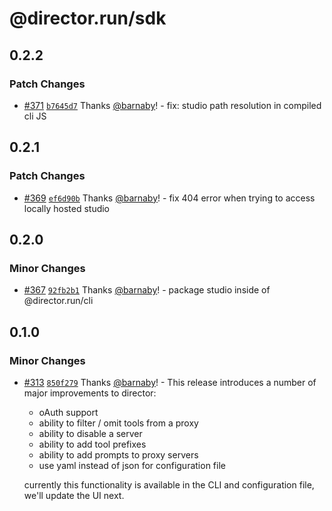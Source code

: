 # @director.run/sdk

## 0.2.2

### Patch Changes

- [#371](https://github.com/director-run/director/pull/371) [`b7645d7`](https://github.com/director-run/director/commit/b7645d7588df323ef8230363d50e81297b9743d5) Thanks [@barnaby](https://github.com/barnaby)! - fix: studio path resolution in compiled cli JS

## 0.2.1

### Patch Changes

- [#369](https://github.com/director-run/director/pull/369) [`ef6d90b`](https://github.com/director-run/director/commit/ef6d90b603b89637cd2805a23e41b2420fe126d5) Thanks [@barnaby](https://github.com/barnaby)! - fix 404 error when trying to access locally hosted studio

## 0.2.0

### Minor Changes

- [#367](https://github.com/director-run/director/pull/367) [`92fb2b1`](https://github.com/director-run/director/commit/92fb2b142a68264a84ea720cda8b62a6981b34ff) Thanks [@barnaby](https://github.com/barnaby)! - package studio inside of @director.run/cli

## 0.1.0

### Minor Changes

- [#313](https://github.com/director-run/director/pull/313) [`850f279`](https://github.com/director-run/director/commit/850f279c44360762bc4c30d44d709e5ea43a937a) Thanks [@barnaby](https://github.com/barnaby)! - This release introduces a number of major improvements to director:

  - oAuth support
  - ability to filter / omit tools from a proxy
  - ability to disable a server
  - ability to add tool prefixes
  - ability to add prompts to proxy servers
  - use yaml instead of json for configuration file

  currently this functionality is available in the CLI and configuration file, we'll update the UI next.

